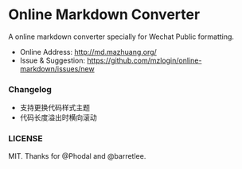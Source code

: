 # Online Markdown Converter

A online markdown converter specially for Wechat Public formatting.

- Online Address: <http://md.mazhuang.org/>
- Issue & Suggestion: <https://github.com/mzlogin/online-markdown/issues/new>

### Changelog

- 支持更换代码样式主题
- 代码长度溢出时横向滚动

### LICENSE

MIT. Thanks for @Phodal and @barretlee.
